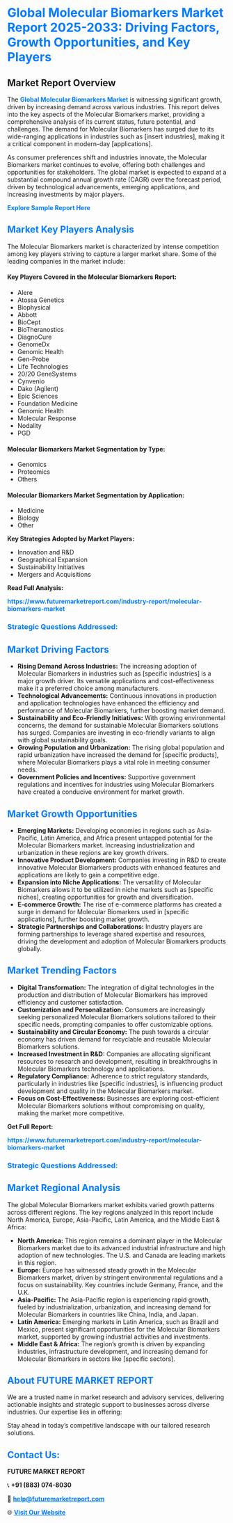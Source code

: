 <h1 style="color: #007BFF;">Global Molecular Biomarkers Market Report 2025-2033: Driving Factors, Growth Opportunities, and Key Players</h1>

<section id="overview">
<h2>Market Report Overview</h2>
<p>The <a href="https://www.futuremarketreport.com/industry-report/molecular-biomarkers-market" style="color: #007BFF; text-decoration: none;"><strong>Global Molecular Biomarkers Market</strong></a> is witnessing significant growth, driven by increasing demand across various industries. This report delves into the key aspects of the Molecular Biomarkers market, providing a comprehensive analysis of its current status, future potential, and challenges. The demand for Molecular Biomarkers has surged due to its wide-ranging applications in industries such as [insert industries], making it a critical component in modern-day [applications].</p>
<p>As consumer preferences shift and industries innovate, the Molecular Biomarkers market continues to evolve, offering both challenges and opportunities for stakeholders. The global market is expected to expand at a substantial compound annual growth rate (CAGR) over the forecast period, driven by technological advancements, emerging applications, and increasing investments by major players.</p>
</section>

<section id="overview">
<p><a href="https://www.futuremarketreport.com/request-sample/reportId=90595" style="color: #007BFF; text-decoration: none;"><strong>Explore Sample Report Here</strong></a></p>
</section>

<section id="key-players">
<h2 style="color: #007BFF;">Market Key Players Analysis</h2>
<p>The Molecular Biomarkers market is characterized by intense competition among key players striving to capture a larger market share. Some of the leading companies in the market include:</p>
<h4>Key Players Covered in the Molecular Biomarkers Report:</h4>
<ul><li>Alere</li><li>Atossa Genetics</li><li>Biophysical</li><li>Abbott</li><li>BioCept</li><li>BioTheranostics</li><li>DiagnoCure</li><li>GenomeDx</li><li>Genomic Health</li><li>Gen-Probe</li><li>Life Technologies</li><li>20/20 GeneSystems</li><li>Cynvenio</li><li>Dako (Agilent)</li><li>Epic Sciences</li><li>Foundation Medicine</li><li>Genomic Health</li><li>Molecular Response</li><li>Nodality</li><li>PGD</li></ul>
<h4>Molecular Biomarkers Market Segmentation by Type:</h4>
<ul><li>Genomics</li><li>Proteomics</li><li>Others</li></ul>

<h4>Molecular Biomarkers Market Segmentation by Application:</h4>
<ul><li>Medicine</li><li>Biology</li><li>Other</li></ul>
<p><strong>Key Strategies Adopted by Market Players:</strong></p>
<ul>
<li>Innovation and R&D</li>
<li>Geographical Expansion</li>
<li>Sustainability Initiatives</li>
<li>Mergers and Acquisitions</li>
</ul>
</section>

<section>
<p><strong>Read Full Analysis: </strong></p><a href="https://www.futuremarketreport.com/industry-report/molecular-biomarkers-market" style="color: #007BFF; text-decoration: none;"><strong>https://www.futuremarketreport.com/industry-report/molecular-biomarkers-market</strong></a>
<h3 style="color: #007BFF;">Strategic Questions Addressed:</h3>
</section>

<section id="driving-factors">
<h2 style="color: #007BFF;">Market Driving Factors</h2>
<ul>
<li><strong>Rising Demand Across Industries:</strong> The increasing adoption of Molecular Biomarkers in industries such as [specific industries] is a major growth driver. Its versatile applications and cost-effectiveness make it a preferred choice among manufacturers.</li>
<li><strong>Technological Advancements:</strong> Continuous innovations in production and application technologies have enhanced the efficiency and performance of Molecular Biomarkers, further boosting market demand.</li>
<li><strong>Sustainability and Eco-Friendly Initiatives:</strong> With growing environmental concerns, the demand for sustainable Molecular Biomarkers solutions has surged. Companies are investing in eco-friendly variants to align with global sustainability goals.</li>
<li><strong>Growing Population and Urbanization:</strong> The rising global population and rapid urbanization have increased the demand for [specific products], where Molecular Biomarkers plays a vital role in meeting consumer needs.</li>
<li><strong>Government Policies and Incentives:</strong> Supportive government regulations and incentives for industries using Molecular Biomarkers have created a conducive environment for market growth.</li>
</ul>
</section>

<section id="growth-opportunities">
<h2 style="color: #007BFF;">Market Growth Opportunities</h2>
<ul>
<li><strong>Emerging Markets:</strong> Developing economies in regions such as Asia-Pacific, Latin America, and Africa present untapped potential for the Molecular Biomarkers market. Increasing industrialization and urbanization in these regions are key growth drivers.</li>
<li><strong>Innovative Product Development:</strong> Companies investing in R&D to create innovative Molecular Biomarkers products with enhanced features and applications are likely to gain a competitive edge.</li>
<li><strong>Expansion into Niche Applications:</strong> The versatility of Molecular Biomarkers allows it to be utilized in niche markets such as [specific niches], creating opportunities for growth and diversification.</li>
<li><strong>E-commerce Growth:</strong> The rise of e-commerce platforms has created a surge in demand for Molecular Biomarkers used in [specific applications], further boosting market growth.</li>
<li><strong>Strategic Partnerships and Collaborations:</strong> Industry players are forming partnerships to leverage shared expertise and resources, driving the development and adoption of Molecular Biomarkers products globally.</li>
</ul>
</section>

<section id="trending-factors">
<h2 style="color: #007BFF;">Market Trending Factors</h2>
<ul>
<li><strong>Digital Transformation:</strong> The integration of digital technologies in the production and distribution of Molecular Biomarkers has improved efficiency and customer satisfaction.</li>
<li><strong>Customization and Personalization:</strong> Consumers are increasingly seeking personalized Molecular Biomarkers solutions tailored to their specific needs, prompting companies to offer customizable options.</li>
<li><strong>Sustainability and Circular Economy:</strong> The push towards a circular economy has driven demand for recyclable and reusable Molecular Biomarkers solutions.</li>
<li><strong>Increased Investment in R&D:</strong> Companies are allocating significant resources to research and development, resulting in breakthroughs in Molecular Biomarkers technology and applications.</li>
<li><strong>Regulatory Compliance:</strong> Adherence to strict regulatory standards, particularly in industries like [specific industries], is influencing product development and quality in the Molecular Biomarkers market.</li>
<li><strong>Focus on Cost-Effectiveness:</strong> Businesses are exploring cost-efficient Molecular Biomarkers solutions without compromising on quality, making the market more competitive.</li>
</ul>
</section>

<section>
<p><strong>Get Full Report: </strong></p><a href="https://www.futuremarketreport.com/industry-report/molecular-biomarkers-market" style="color: #007BFF; text-decoration: none;"><strong>https://www.futuremarketreport.com/industry-report/molecular-biomarkers-market</strong></a>
<h3 style="color: #007BFF;">Strategic Questions Addressed:</h3>
</section>


<section id="regional-analysis">
<h2 style="color: #007BFF;">Market Regional Analysis</h2>
<p>The global Molecular Biomarkers market exhibits varied growth patterns across different regions. The key regions analyzed in this report include North America, Europe, Asia-Pacific, Latin America, and the Middle East & Africa:</p>
<ul>
<li><strong>North America:</strong> This region remains a dominant player in the Molecular Biomarkers market due to its advanced industrial infrastructure and high adoption of new technologies. The U.S. and Canada are leading markets in this region.</li>
<li><strong>Europe:</strong> Europe has witnessed steady growth in the Molecular Biomarkers market, driven by stringent environmental regulations and a focus on sustainability. Key countries include Germany, France, and the U.K.</li>
<li><strong>Asia-Pacific:</strong> The Asia-Pacific region is experiencing rapid growth, fueled by industrialization, urbanization, and increasing demand for Molecular Biomarkers in countries like China, India, and Japan.</li>
<li><strong>Latin America:</strong> Emerging markets in Latin America, such as Brazil and Mexico, present significant opportunities for the Molecular Biomarkers market, supported by growing industrial activities and investments.</li>
<li><strong>Middle East & Africa:</strong> The region’s growth is driven by expanding industries, infrastructure development, and increasing demand for Molecular Biomarkers in sectors like [specific sectors].</li>
</ul>
</section>

<footer>
<h2 style="color: #007BFF;">About FUTURE MARKET REPORT</h2>
<p>We are a trusted name in market research and advisory services, delivering actionable insights and strategic support to businesses across diverse industries. Our expertise lies in offering:</p>

<p>Stay ahead in today’s competitive landscape with our tailored research solutions.</p>

<h2 style="color: #007BFF;">Contact Us:</h2>
<p><strong>FUTURE MARKET REPORT</strong></p>
<p>📞 <strong>+91 (883) 074-8030</strong></p>
<p>📧 <strong><a href="mailto:help@futuremarketreport.com" style="color: #007BFF;">help@futuremarketreport.com</a></strong></p>
<p>🌐 <strong><a href="https://www.futuremarketreport.com/" style="color: #007BFF;">Visit Our Website</a></strong></p>
</footer>